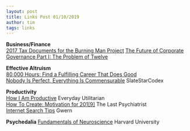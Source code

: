 ```yaml
---
layout: post
title: Links Post 01/10/2019
author: tim
tags: links
---
```


**Business/Finance**  
[2017 Tax Documents for the Burning Man Project](https://z9hbb3mwou383x1930ve0ugl-wpengine.netdna-ssl.com/wp-content/uploads/BURNING-MAN-PROJECT-2017-990-PDC.pdf) 
[The Future of Corporate Governance Part I: The Problem of Twelve](https://papers.ssrn.com/sol3/papers.cfm?abstract_id=3247337)  

**Effective Altruism**  
[80,000 Hours: Find a Fulfilling Career That Does Good](https://cdn.80000hours.org/wp-content/uploads/2017/04/80000-Hours.pdf)  
[Nobody Is Perfect, Everything Is Commensurable](https://slatestarcodex.com/2014/12/19/nobody-is-perfect-everything-is-commensurable/) SlateStarCodex  

**Productivity**  
[How I Am Productive](http://everydayutilitarian.com/essays/how-i-am-productive/) Everyday Utilitarian  
[How To Create: Motivation for 201\[9\]](https://thelastpsychiatrist.com/2009/12/how_to_create_motivation_for_2.html) The Last Psychiatrist  
[Internet Search Tips](https://www.gwern.net/Search) Gwern  

**Psychedalia**
[Fundamentals of Neuroscience](https://www.mcb80x.org) Harvard University
